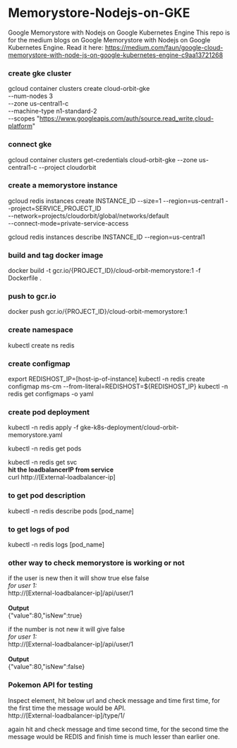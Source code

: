 # Memorystore-Nodejs-on-GKE
Google Memorystore with Nodejs on Google Kubernetes Engine
This repo is for the medium blogs on Google Memorystore with Nodejs on Google Kubernetes Engine. Read it here: https://medium.com/faun/google-cloud-memorystore-with-node-js-on-google-kubernetes-engine-c9aa13721268

### create gke cluster
gcloud container clusters create cloud-orbit-gke \
 --num-nodes 3 \
 --zone us-central1-c \
 --machine-type n1-standard-2 \
 --scopes "https://www.googleapis.com/auth/source.read_write,cloud-platform"
 
### connect gke
gcloud container clusters get-credentials cloud-orbit-gke --zone us-central1-c --project cloudorbit
 
### create a memorystore instance
gcloud redis instances create INSTANCE_ID --size=1 --region=us-central1 --project=SERVICE_PROJECT_ID \
    --network=projects/cloudorbit/global/networks/default \
    --connect-mode=private-service-access
    
gcloud redis instances describe INSTANCE_ID --region=us-central1
 

### build and tag docker image
docker build -t gcr.io/{PROJECT_ID}/cloud-orbit-memorystore:1 -f Dockerfile .

### push to gcr.io
docker push gcr.io/{PROJECT_ID}/cloud-orbit-memorystore:1

### create namespace
kubectl create ns redis

### create configmap
export REDISHOST_IP=[host-ip-of-instance] 
kubectl -n redis create configmap ms-cm --from-literal=REDISHOST=${REDISHOST_IP}
kubectl -n redis get configmaps -o yaml

### create pod deployment
kubectl -n redis apply -f gke-k8s-deployment/cloud-orbit-memorystore.yaml

kubectl -n redis get pods

kubectl -n redis get svc<br>
**hit the loadbalancerIP from service**<br>
curl http://[External-loadbalancer-ip]

### to get pod description
kubectl -n redis describe pods [pod_name]

### to get logs of pod
kubectl -n redis logs [pod_name]

### other way to check memorystore is working or not
if the user is new then it will show true else false<br>
_for user 1:_<br>
http://[External-loadbalancer-ip]/api/user/1<br><br>
**Output**<br>
{"value":80,"isNew":true}<br>

if the number is not new it will give false<br>
_for user 1:_<br>
http://[External-loadbalancer-ip]/api/user/1<br><br>
**Output**<br>
{"value":80,"isNew":false}<br>

### Pokemon API for testing
Inspect element, hit below url and check message and time first time, for the first time the message would be API.<br>
http://[External-loadbalancer-ip]/type/1/

again hit and check message and time second time, for the second time the message would be REDIS and finish time is much lesser than earlier one.
